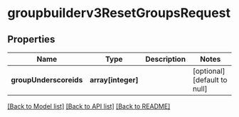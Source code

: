 # groupbuilderv3ResetGroupsRequest

## Properties
Name | Type | Description | Notes
------------ | ------------- | ------------- | -------------
**groupUnderscoreids** | **array[integer]** |  | [optional] [default to null]

[[Back to Model list]](../README.md#documentation-for-models) [[Back to API list]](../README.md#documentation-for-api-endpoints) [[Back to README]](../README.md)


